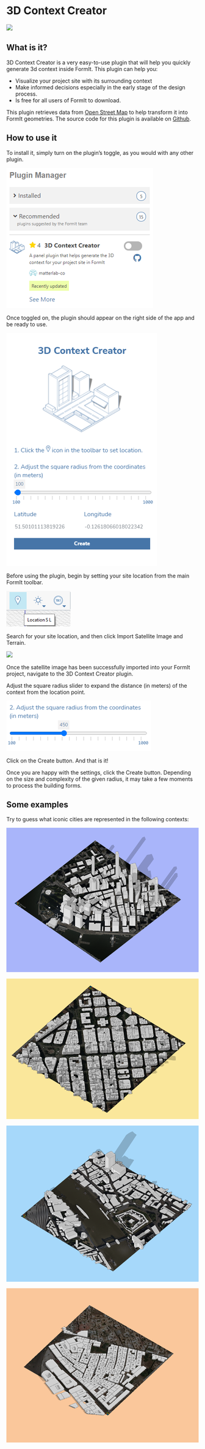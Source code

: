 # 3D Context Creator

![](../../.gitbook/assets/contextcreator1.gif)

## What is it?

3D Context Creator is a very easy-to-use plugin that will help you quickly generate 3d context inside FormIt. This plugin can help you:

* Visualize your project site with its surrounding context
* Make informed decisions especially in the early stage of the design process.
* Is free for all users of FormIt to download.&#x20;

This plugin retrieves data from [Open Street Map](https://www.openstreetmap.org/about) to help transform it into FormIt geometries. The source code for this plugin is available on [Github](https://github.com/matterlab-co/FormIt-Context-Plugin).&#x20;

## How to use it

To install it, simply turn on the plugin’s toggle, as you would with any other plugin.

![](../../.gitbook/assets/contextcreator3.png)

Once toggled on, the plugin should appear on the right side of the app and be ready to use.

![](../../.gitbook/assets/formitUI.PNG)

Before using the plugin, begin by setting your site location from the main FormIt toolbar.

![](<../../.gitbook/assets/image (76).png>)

Search for your site location, and then click Import Satellite Image and Terrain.

![](<../../.gitbook/assets/image (77).png>)

Once the satellite image has been successfully imported into your FormIt project, navigate to the 3D Context Creator plugin.

Adjust the square radius slider to expand the distance (in meters) of the context from the location point.

![](../../.gitbook/assets/contextcreator7.png)

Click on the Create button. And that is it!

Once you are happy with the settings, click the Create button. Depending on the size and complexity of the given radius, it may take a few moments to process the building forms.

## **Some examples**

Try to guess what iconic cities are represented in the following contexts:

![](<../../.gitbook/assets/image (2).png>)

![](<../../.gitbook/assets/image (34).png>)

![](<../../.gitbook/assets/image (13).png>)

![](<../../.gitbook/assets/image (59).png>)
